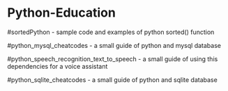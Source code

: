 # Python-Education

#sortedPython - sample code and examples of python sorted() function

#python_mysql_cheatcodes - a small guide of python and mysql database

#python_speech_recognition_text_to_speech - a small guide of using this dependencies for a voice assistant

#python_sqlite_cheatcodes - a small guide of python and sqlite database


